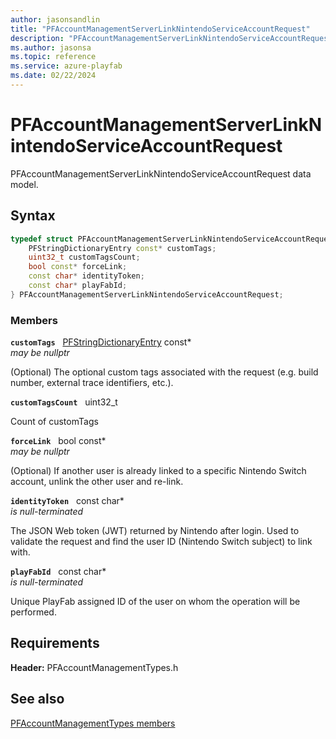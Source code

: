 ```yaml
---
author: jasonsandlin
title: "PFAccountManagementServerLinkNintendoServiceAccountRequest"
description: "PFAccountManagementServerLinkNintendoServiceAccountRequest data model."
ms.author: jasonsa
ms.topic: reference
ms.service: azure-playfab
ms.date: 02/22/2024
---
```


# PFAccountManagementServerLinkNintendoServiceAccountRequest  

PFAccountManagementServerLinkNintendoServiceAccountRequest data model.  

## Syntax  
  
```cpp
typedef struct PFAccountManagementServerLinkNintendoServiceAccountRequest {  
    PFStringDictionaryEntry const* customTags;  
    uint32_t customTagsCount;  
    bool const* forceLink;  
    const char* identityToken;  
    const char* playFabId;  
} PFAccountManagementServerLinkNintendoServiceAccountRequest;  
```
  
### Members  
  
**`customTags`** &nbsp; [PFStringDictionaryEntry](../../pftypes/structs/pfstringdictionaryentry.md) const*  
*may be nullptr*  
  
(Optional) The optional custom tags associated with the request (e.g. build number, external trace identifiers, etc.).
  
**`customTagsCount`** &nbsp; uint32_t  
  
Count of customTags
  
**`forceLink`** &nbsp; bool const*  
*may be nullptr*  
  
(Optional) If another user is already linked to a specific Nintendo Switch account, unlink the other user and re-link.
  
**`identityToken`** &nbsp; const char*  
*is null-terminated*  
  
The JSON Web token (JWT) returned by Nintendo after login. Used to validate the request and find the user ID (Nintendo Switch subject) to link with.
  
**`playFabId`** &nbsp; const char*  
*is null-terminated*  
  
Unique PlayFab assigned ID of the user on whom the operation will be performed.
  
  
## Requirements  
  
**Header:** PFAccountManagementTypes.h
  
## See also  
[PFAccountManagementTypes members](../pfaccountmanagementtypes_members.md)  

  
  
